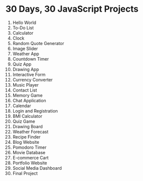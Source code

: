 # 30 Days, 30 JavaScript Projects

1. Hello World
2. To-Do List
3. Calculator
4. Clock
5. Random Quote Generator
6. Image Slider
7. Weather App
8. Countdown Timer
9. Quiz App
10. Drawing App
11. Interactive Form
12. Currency Converter
13. Music Player
14. Contact List
15. Memory Game
16. Chat Application
17. Calendar
18. Login and Registration
19. BMI Calculator
20. Quiz Game
21. Drawing Board
22. Weather Forecast
23. Recipe Finder
24. Blog Website
25. Pomodoro Timer
26. Movie Database
27. E-commerce Cart
28. Portfolio Website
29. Social Media Dashboard
30. Final Project
